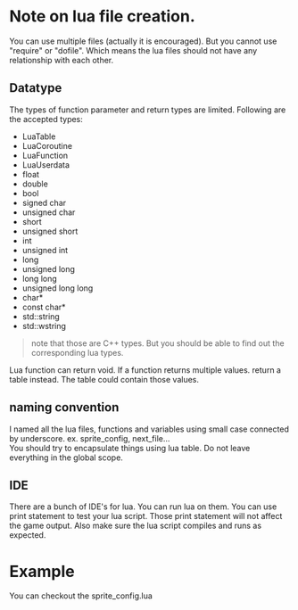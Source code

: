 # Note on lua file creation.

You can use multiple files (actually it is encouraged). But you cannot use "require" or "dofile". Which means the lua files should not have any relationship with each other. 

## Datatype
The types of function parameter and return types are limited. Following are the accepted types:
- LuaTable
- LuaCoroutine
- LuaFunction
- LuaUserdata
- float
- double
- bool
- signed char
- unsigned char
- short
- unsigned short
- int
- unsigned int
- long
- unsigned long
- long long
- unsigned long long
- char*
- const char*
- std::string
- std::wstring

> note that those are C++ types. But you should be able to find out the corresponding lua types.  

Lua function can return void. If a function returns multiple values. return a table instead. The table could contain those values. 

## naming convention
I named all the lua files, functions and  variables using small case connected by underscore. ex. sprite_config, next_file...  
You should try to encapsulate things using lua table. Do not leave everything in the global scope. 

## IDE
There are a bunch of IDE's for lua. You can run lua on them. You can use print statement to test your lua script. Those print statement will not affect the game output. Also make sure the lua script compiles and runs as expected. 

# Example
You can checkout the sprite_config.lua